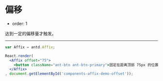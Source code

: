 # 偏移

- order: 1

达到一定的偏移量才触发。

---

````jsx
var Affix = antd.Affix;

React.render(
  <Affix offset="75">
    <button className="ant-btn ant-btn-primary">固定在距离顶部 75px 的位置</button>
  </Affix>
, document.getElementById('components-affix-demo-offset'));
````
